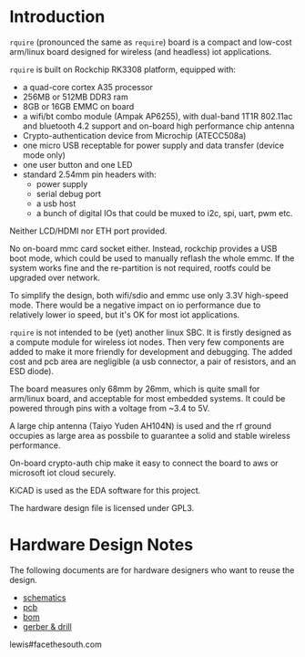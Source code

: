# Introduction

`rquire` (pronounced the same as `require`) board is a compact and low-cost arm/linux board designed for wireless (and headless) iot applications.

`rquire` is built on Rockchip RK3308 platform, equipped with:

+ a quad-core cortex A35 processor
+ 256MB or 512MB DDR3 ram
+ 8GB or 16GB EMMC on board
+ a wifi/bt combo module (Ampak AP6255), with dual-band 1T1R 802.11ac and bluetooth 4.2 support and on-board high performance chip antenna
+ Crypto-authentication device from Microchip (ATECC508a)
+ one micro USB receptable for power supply and data transfer (device mode only)
+ one user button and one LED
+ standard 2.54mm pin headers with:
    + power supply
    + serial debug port
    + a usb host
    + a bunch of digital IOs that could be muxed to i2c, spi, uart, pwm etc.

Neither LCD/HDMI nor ETH port provided.

No on-board mmc card socket either. Instead, rockchip provides a USB boot mode, which could be used to manually reflash the whole emmc. If the system works fine and the re-partition is not required, rootfs could be upgraded over network.  

To simplify the design, both wifi/sdio and emmc use only 3.3V high-speed mode. There would be a negative impact on io performance due to relatively lower io speed, but it's OK for most iot applications.

`rquire` is not intended to be (yet) another linux SBC. It is firstly designed as a compute module for wireless iot nodes. Then very few components are added to make it more friendly for development and debugging. The added cost and pcb area are negligible (a usb connector, a pair of resistors, and an ESD diode). 

The board measures only 68mm by 26mm, which is quite small for arm/linux board, and acceptable for most embedded systems. It could be powered through pins with a voltage from ~3.4 to 5V.

A large chip antenna (Taiyo Yuden AH104N) is used and the rf ground occupies as large area as possbile to guarantee a solid and stable wireless performance.

On-board crypto-auth chip make it easy to connect the board to aws or microsoft iot cloud securely.

KiCAD is used as the EDA software for this project.

The hardware design file is licensed under GPL3. 

# Hardware Design Notes

The following documents are for hardware designers who want to reuse the design.

+ [schematics](schematics.md)
+ [pcb](pcb.md)
+ [bom](bom.md)
+ [gerber & drill](gerber-and-drill.md)

lewis#facethesouth.com





